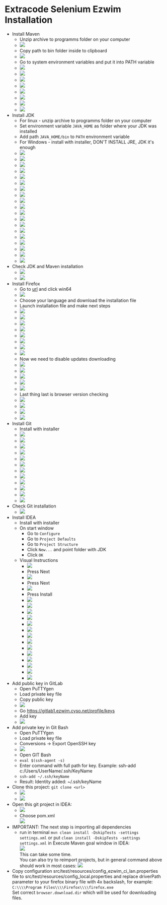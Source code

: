 # Extracode Selenium Ezwim Installation

+ Install Maven
    + Unzip archive to programms folder on your computer
	+ ![](https://image.ibb.co/hN2AaF/Maven_Unpacked.png)
    + Copy path to bin folder inside to clipboard
	+ ![](https://image.ibb.co/dy9qaF/Maven_Path.png)
    + Go to system environment variables and put it into PATH variable
	+ ![](https://image.ibb.co/i1SRFF/Environment_System.png)
	+ ![](https://image.ibb.co/iQOcNv/Environment_Additional_Params.png)
	+ ![](https://image.ibb.co/h9zHNv/Environment_Variables_2.png)
	+ ![](https://image.ibb.co/hQBWhv/Environment_Variables_Path_3.png)
	+ ![](https://image.ibb.co/i5divF/Environment_Variables_Path_Change_4.png)
	+ ![](https://image.ibb.co/iFeZ2v/Environment_Variables_Path_Create_5.png)
	+ ![](https://image.ibb.co/eGE1hv/Environment_Variables_Path_Insert_7.png)
	+ ![](https://image.ibb.co/ghtu2v/Environment_Variables_Path_Ok_8.png)
+ Install JDK
    + For linux - unzip archive to programms folder on your computer
    + Set environment variable `JAVA_HOME` as folder where your JDK was installed
    + Add path `JAVA_HOME/bin` to `PATH` environment variable
    + For Windows - install with installer, DON'T INSTALL JRE, JDK it's enough
	+ ![](https://image.ibb.co/iLSnNv/JDK_Install_1_0.png)
	+ ![](https://image.ibb.co/iEGQ9a/JDK_Install_2_19.png)
	+ ![](https://image.ibb.co/b4i59a/JDK_Install_3_56.png)
	+ ![](https://image.ibb.co/jR2yUa/JDK_Install_4_0.png)
	+ ![](https://image.ibb.co/mjyu2v/JDK_Install_5_0.png)
	+ ![](https://image.ibb.co/jqm3vF/JDK_Install_6_1.png)
	+ ![](https://image.ibb.co/cuxyUa/JDK_Install_7_0.png)
	+ ![](https://image.ibb.co/meQk9a/JDK_Install_8_0.png)
	+ ![](https://image.ibb.co/cBvVaF/JDK_Install_9_0.png)
	+ ![](https://image.ibb.co/mpfJUa/JDK_Install_10_0.png)
	+ ![](https://image.ibb.co/hVbspa/JDK_Install_11_1.png)
	+ ![](https://image.ibb.co/mrzCpa/JDK_Install_12_0.png)
	+ ![](https://image.ibb.co/gNhnNv/JDK_Install_13_0.png)
	+ ![](https://image.ibb.co/krZOvF/JDK_Install_14_0.png)
	+ ![](https://image.ibb.co/dScAaF/JDK_Install_15_0.png)
	+ ![](https://image.ibb.co/e7jZ2v/JDK_Install_16_0.png)
	+ ![](https://image.ibb.co/cCYivF/JDK_Install_17_0.png)
	+ ![](https://image.ibb.co/kwHnNv/JDK_Install_18_0.png)
	+ ![](https://image.ibb.co/f4qVaF/JDK_Install_19_21.png)
+ Check JDK and Maven installation
	+ ![](https://image.ibb.co/ntZqaF/JDK_Install_20_0.png)
	+ ![](https://image.ibb.co/dRrspa/JDK_Install_21_94.png)
+ Install Firefox
	+ Go to [url](https://ftp.mozilla.org/pub/firefox/releases/46.0.1/) and click win64
	+ ![](https://image.ibb.co/bZeOvF/Firefox_Windows.png)
	+ Choose your language and download the installation file
	+ Launch installation file and make next steps
	+ ![](https://image.ibb.co/e37yUa/Firefox_Install_1_12.png)
	+ ![](https://image.ibb.co/ifwE2v/Firefox_Install_2_45.png)
	+ ![](https://image.ibb.co/ktjqaF/Firefox_Install_3_25.png)
	+ ![](https://image.ibb.co/jGhbFF/Firefox_Install_4_32.png)
	+ ![](https://image.ibb.co/iODSNv/Firefox_Install_5_36.png)
	+ ![](https://image.ibb.co/jB4qaF/Firefox_Install_6_5.png)
	+ ![](https://image.ibb.co/hG6ghv/Firefox_Install_7_58.png)
	+ ![](https://image.ibb.co/iojqaF/Firefox_Install_8_27.png)
	+ Now we need to disable updates downloading
	+ ![](https://image.ibb.co/gGzCpa/Firefox_Install_10_49.png)
	+ ![](https://image.ibb.co/fkwE2v/Firefox_Install_11_46.png)
	+ ![](https://image.ibb.co/coEOvF/Firefox_Install_12_20.png)
	+ ![](https://image.ibb.co/cC9Z2v/Firefox_Install_13_53.png)
	+ ![](https://image.ibb.co/ic0JUa/Firefox_Install_14_21.png)
	+ Last thing last is browser version checking
	+ ![](https://image.ibb.co/gh2AaF/Firefox_Install_15_231.png)
	+ ![](https://image.ibb.co/kh0JUa/Firefox_Install_16_19.png)
	+ ![](https://image.ibb.co/gVsXpa/Firefox_Install_17_21.png)
	+ ![](https://image.ibb.co/cY4Cpa/Firefox_Install_18_8.png)
+ Install Git
    + Install with installer
	+ ![](https://image.ibb.co/jHOSNv/GIT_Install_1_17.png)
	+ ![](https://image.ibb.co/mEuCpa/GIT_Install_2_18.png)
	+ ![](https://image.ibb.co/evsbFF/GIT_Install_3_32.png)
	+ ![](https://image.ibb.co/jCzOvF/GIT_Install_4_47.png)
	+ ![](https://image.ibb.co/eCq7Nv/GIT_Install_5_54.png)
	+ ![](https://image.ibb.co/gWZOvF/GIT_Install_6_65.png)
	+ ![](https://image.ibb.co/gXMghv/GIT_Install_7_79.png)
	+ ![](https://image.ibb.co/jjHMhv/GIT_Install_8_95.png)
	+ ![](https://image.ibb.co/e83GFF/GIT_Install_9_138.png)
	+ ![](https://image.ibb.co/cD57Nv/GIT_Install_10_157.png)
	+ ![](https://image.ibb.co/fSkVaF/GIT_Install_11_184.png)
	+ ![](https://image.ibb.co/hWzCpa/GIT_Install_12_21.png)
+ Check Git installation
	+ ![](https://image.ibb.co/inBQ9a/GIT_Install_13_79.png)
+ Install IDEA
    + Install with installer
    + On start window
        + Go to `Configure`
        + Go to `Project Defaults`
        + Go to `Project Structure`
        + Click `New...` and point folder with JDK
        + Click `OK`
	+ Visual Instructions
		+ ![](https://image.ibb.co/nugQQF/IDEA_Install_1.png)
		+ Press Next
		+ ![](https://image.ibb.co/iSu1za/IDEA_Install_1_5.png)
		+ Press Next
		+ ![](https://image.ibb.co/hMcAsv/IDEA_Install_2_7.png)
		+ Press Install
		+ ![](https://image.ibb.co/gpZC5F/IDEA_Install_3_23.png)
		+ ![](https://image.ibb.co/dnTGXv/IDEA_Install_4_54.png)
		+ ![](https://image.ibb.co/kSMOea/IDEA_Install_5_127.png)
		+ ![](https://image.ibb.co/cQBpKa/IDEA_Install_6_217.png)
		+ ![](https://image.ibb.co/gwqiea/IDEA_Install_7_230.png)
		+ ![](https://image.ibb.co/g0X75F/IDEA_Install_8_252.png)
		+ ![](https://image.ibb.co/bQ4LQF/IDEA_Install_8_254.png)
		+ ![](https://image.ibb.co/i2Swza/IDEA_Install_9_258.png)
		+ ![](https://image.ibb.co/hwA5sv/IDEA_Install_10_367.png)
		+ ![](https://image.ibb.co/cjROea/IDEA_Install_11_403.png)
		+ ![](https://image.ibb.co/kJd3ea/IDEA_Install_12_569.png)
		+ ![](https://image.ibb.co/c67JCv/IDEA_Install_13_608.png)
		+ ![](https://image.ibb.co/kiviea/IDEA_Install_14_837.png)
		+ ![](https://image.ibb.co/kFPn5F/IDEA_Install_15_882.png)
+ Add public key in GitLab
    + Open PuTTYgen
    + Load private key file
    + Copy public key
    + ![](https://i.ibb.co/MPH6xMB/putty-Public.jpg)
    + Go https://gitlab1.ezwim.cyso.net/profile/keys
    + Add key
    + ![](https://i.ibb.co/MGvRjkK/GitLab.jpg)
+ Add private key in Git Bash
    + Open PuTTYgen
    + Load private key file
    + Conversions -> Export OpenSSH key
	+ ![](https://i.ibb.co/sqzk7Mp/putty.jpg)
	+ Open GIT Bash
	+ `eval $(ssh-agent -s)`
	+ Enter command with full path for key. Example: ssh-add c:/Users/UserName/.ssh/KeyName
	+ `ssh-add ~/.ssh/keyName`
	+ Result: Identity added: ~/.ssh/keyName
+ Clone this project: `git clone <url>`
    + ![](https://i.ibb.co/3p80Bxn/clone-project.png)
	+ ![](https://i.ibb.co/RyMfwH8/image.png)
+ Open this git project in IDEA:<br>
    + ![](https://i.ibb.co/qB6YK37/image.png)
    + Choose pom.xml<br>
     ![](https://i.ibb.co/7R28xX4/image.png)
+ IMPORTANT: The next step is importing all dependencies
    + run in terminal `mvn clean install -DskipTests -settings settings.xml` or put `clean install -DskipTests -settings settings.xml` in Execute Maven goal window in IDEA:<br>
    ![](https://i.ibb.co/t335wxk/image.png)
    <br>This can take some time.<br>
    You can also try to reimport projects, but in general command above should work in most cases:
    ![](https://i.ibb.co/crw9JVZ/image.png)
+ Copy configuration src/test/resources/config_ezwim_ci_lan.properties file to
    src/test/resources/config_local.properties and replace driverPath parameter to
    your firefox binary file with 4x backslash, for example: `C:\\\\Program Files\\\\Firefox\\\\firefox.exe`<br>
    Set correct `browser.download.dir` which will be used for downloading files.
